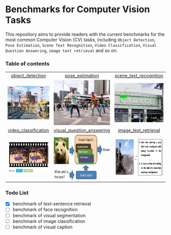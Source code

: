 # Benchmarks for Computer Vision Tasks

This repository aims to provide readers with the current benchmarks for the most common Computer Vision (CV) tasks, including `Object Detection`, `Pose Estimation`, `Scene Text Recognition`, `Video Classification`, `Visual Question Answering`, `image text retrieval` and so on.

### Table of contents

|                            |                                |                             |
| :------:                   | :------:                       | :------:                    |
| [object_detection][1]      | [pose_estimation][2]           | [scene_text_recognition][3] |
| ![object_det]              | ![pose_estimation]             | ![STR]                      |
| [video_classification][4]  | [visual_question_answering][5] | [image_text_retrieval][6]   |
| ![video_cls]               | ![vqa]                         | ![image_text_retrieval]     |

[1]: object_detection.md
[2]: pose_estimation.md
[3]: scene_text_recognition.md
[4]: video_classification.md
[5]: vqa.md
[6]: image_text_retrieval.md

[object_det]: ./imgs/obj_det.jpg "object detection"
[pose_estimation]: ./imgs/pose_estimation.jpg "pose estimation"
[STR]: ./imgs/STR.jpg "scene text recognition"
[video_cls]: ./imgs/video_cls.jpg "video classification"
[vqa]: ./imgs/vqa.jpg "visual question answering"
[image_text_retrieval]: ./imgs/image_text_retrieval.jpg "image sentence retrieval"
[coming_soon]: ./imgs/coming_soon.jpg "coming soon"

### Todo List

- [x] benchmark of text-sentence retrieval
- [ ] benchmark of face recognition
- [ ] benchmark of visual segmentation
- [ ] benchmark of image classification
- [ ] benchmark of visual caption